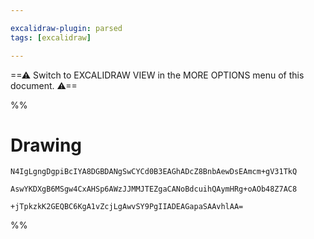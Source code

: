 ```yaml
---

excalidraw-plugin: parsed
tags: [excalidraw]

---
```

==⚠  Switch to EXCALIDRAW VIEW in the MORE OPTIONS menu of this document. ⚠==


%%
# Drawing
```compressed-json
N4IgLgngDgpiBcIYA8DGBDANgSwCYCd0B3EAGhADcZ8BnbAewDsEAmcm+gV31TkQ

AswYKDXgB6MSgw4CxAHSp6AWzJJMMJTEZgaCANoBdcuihQAymHRg+oAOb48Z7AC8

+jTpkzkK2GEQBC6KgA1vZcjLgAwvSY9PgIIADEAGapaSAAvhlAA=
```
%%